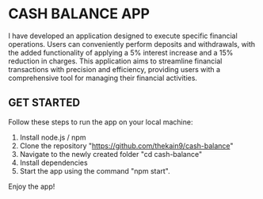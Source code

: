 # CASH BALANCE APP 
I have developed an application designed to execute specific financial operations. Users can conveniently perform deposits and withdrawals, with the added functionality of applying a 5% interest increase and a 15% reduction in charges. This application aims to streamline financial transactions with precision and efficiency, providing users with a comprehensive tool for managing their financial activities.

## GET STARTED
Follow these steps to run the app on your local machine:
1. Install node.js / npm
2. Clone the repository "https://github.com/thekain9/cash-balance"
3. Navigate to the newly created folder "cd cash-balance"
4. Install dependencies 
5. Start the app using the command "npm start".

Enjoy the app!
